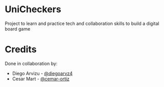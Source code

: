 # UniCheckers

Project to learn and practice tech and collaboration skills to build a digital board game

# Credits

Done in collaboration by:

* Diego Arvizu - [@diegoarvz4](https://github.com/diegoarvz4)
* Cesar Mart - [@cemar-ortiz](https://github.com/cemar-ortiz)

